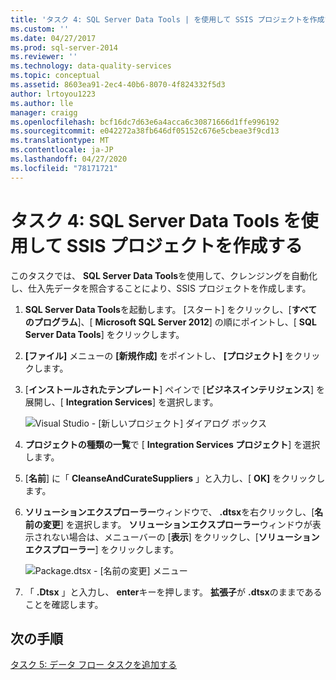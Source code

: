 ```yaml
---
title: 'タスク 4: SQL Server Data Tools | を使用して SSIS プロジェクトを作成するMicrosoft Docs'
ms.custom: ''
ms.date: 04/27/2017
ms.prod: sql-server-2014
ms.reviewer: ''
ms.technology: data-quality-services
ms.topic: conceptual
ms.assetid: 8603ea91-2ec4-40b6-8070-4f824332f5d3
author: lrtoyou1223
ms.author: lle
manager: craigg
ms.openlocfilehash: bcf16dc7d63e6a4acca6c30871666d1ffe996192
ms.sourcegitcommit: e042272a38fb646df05152c676e5cbeae3f9cd13
ms.translationtype: MT
ms.contentlocale: ja-JP
ms.lasthandoff: 04/27/2020
ms.locfileid: "78171721"
---
```

# <a name="task-4-creating-an-ssis-project-using-sql-server-data-tools"></a>タスク 4: SQL Server Data Tools を使用して SSIS プロジェクトを作成する
  このタスクでは、 **SQL Server Data Tools**を使用して、クレンジングを自動化し、仕入先データを照合することにより、SSIS プロジェクトを作成します。

1.  **SQL Server Data Tools**を起動します。 [スタート] をクリックし、[**すべてのプログラム**]、[ **Microsoft SQL Server 2012**] の順にポイントし、[ **SQL Server Data Tools**] をクリックします。

2.  **[ファイル]** メニューの **[新規作成]** をポイントし、 **[プロジェクト]** をクリックします。

3.  [**インストールされたテンプレート**] ペインで [**ビジネスインテリジェンス**] を展開し、[ **Integration Services**] を選択します。

     ![Visual Studio - [新しいプロジェクト] ダイアログ ボックス](../../2014/tutorials/media/et-creatinganssisprojectusingsqlsdt-01.jpg "Visual Studio - [新しいプロジェクト] ダイアログ ボックス")

4.  **プロジェクトの種類の一覧**で [ **Integration Services プロジェクト**] を選択します。

5.  [**名前**] に「 **CleanseAndCurateSuppliers** 」と入力し、[ **OK]** をクリックします。

6.  **ソリューションエクスプローラー**ウィンドウで、 **.dtsx**を右クリックし、[**名前の変更**] を選択します。 **ソリューションエクスプローラー**ウィンドウが表示されない場合は、メニューバーの [**表示**] をクリックし、[**ソリューションエクスプローラー**] をクリックします。

     ![Package.dtsx - [名前の変更] メニュー](../../2014/tutorials/media/et-creatinganssisprojectusingsqlsdt-02.jpg "Package.dtsx - [名前の変更] メニュー")

7.  「 **.Dtsx** 」と入力し、 **enter**キーを押します。 **拡張子**が **.dtsx**のままであることを確認します。

## <a name="next-step"></a>次の手順
 [タスク 5: データ フロー タスクを追加する](task-5-adding-data-flow-task.md)


